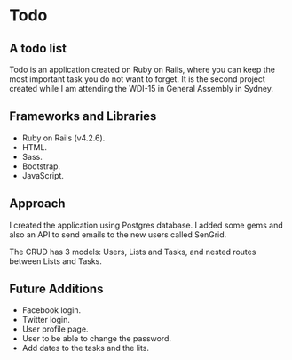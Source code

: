 # Todo
## A todo list
Todo is an application created on Ruby on Rails, where you can keep the most important task you do not want to forget.
It is the second project created while I am attending the WDI-15 in General Assembly in Sydney.

## Frameworks and Libraries

* Ruby on Rails (v4.2.6).
* HTML.
* Sass.
* Bootstrap.
* JavaScript.

## Approach

I created the application using Postgres database. I added some gems and also an API to send emails to the new users called SenGrid.

The CRUD has 3 models: Users, Lists and Tasks, and nested routes between Lists and Tasks.

## Future Additions

- Facebook login.
- Twitter login.
- User profile page.
- User to be able to change the password.
- Add dates to the tasks and the lits.
